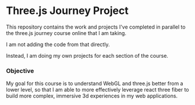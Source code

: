 # Three.js Journey Project

This repository contains the work and projects I've completed in parallel to the three.js journey course online that I am taking.

I am not adding the code from that directly.

Instead, I am doing my own projects for each section of the course.

### Objective

My goal for this course is to understand WebGL and three.js better from a lower level, so that I am able to more effectively leverage react three fiber to build more complex, immersive 3d experiences in my web applications.

